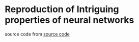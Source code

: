 # Reproduction of Intriguing properties of neural networks

source code from [source code](https://github.com/Harry24k/IPNN-pytorch/tree/master)
